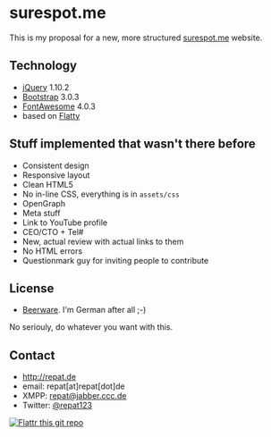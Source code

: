 surespot.me
======
This is my proposal for a new, more structured [surespot.me](http://surespot.me) website.

## Technology
* [jQuery](http://jquery.com) 1.10.2
* [Bootstrap](http://getbootstrap.com) 3.0.3
* [FontAwesome](http://fontawesome.io) 4.0.3
* based on [Flatty](http://www.blacktie.co/2013/12/flatty-app-landing-page/)

## Stuff implemented that wasn't there before
* Consistent design
* Responsive layout
* Clean HTML5
* No in-line CSS, everything is in `assets/css`
* OpenGraph
* Meta stuff
* Link to YouTube profile
* CEO/CTO + Tel#
* New, actual review with actual links to them
* No HTML errors
* Questionmark guy for inviting people to contribute

## License
* [Beerware](https://en.wikipedia.org/wiki/Beerware). I'm German after all ;-)

No seriouly, do whatever you want with this.

## Contact
* http://repat.de
* email: repat[at]repat[dot]de
* XMPP: repat@jabber.ccc.de
* Twitter: [@repat123](https://twitter.com/repat123 "repat123 on twitter")

[![Flattr this git repo](http://api.flattr.com/button/flattr-badge-large.png)](https://flattr.com/submit/auto?user_id=repat&url=https://github.com/repat/droid-break&title=droid-break&language=&tags=github&category=software) 

